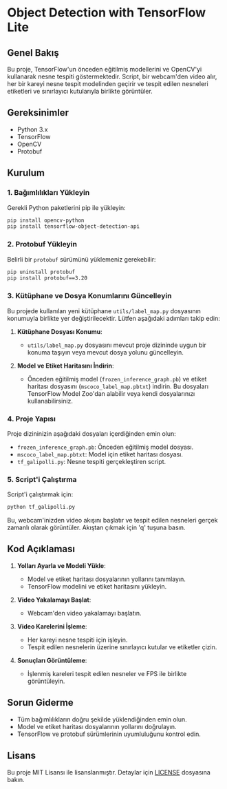 # Object Detection with TensorFlow Lite

## Genel Bakış

Bu proje, TensorFlow'un önceden eğitilmiş modellerini ve OpenCV'yi kullanarak nesne tespiti göstermektedir. Script, bir webcam'den video alır, her bir kareyi nesne tespit modelinden geçirir ve tespit edilen nesneleri etiketleri ve sınırlayıcı kutularıyla birlikte görüntüler.

## Gereksinimler

- Python 3.x
- TensorFlow
- OpenCV
- Protobuf

## Kurulum

### 1. Bağımlılıkları Yükleyin

Gerekli Python paketlerini pip ile yükleyin:

```bash
pip install opencv-python
pip install tensorflow-object-detection-api
```

### 2. Protobuf Yükleyin

Belirli bir `protobuf` sürümünü yüklemeniz gerekebilir:

```bash
pip uninstall protobuf
pip install protobuf==3.20
```

### 3. Kütüphane ve Dosya Konumlarını Güncelleyin

Bu projede kullanılan yeni kütüphane `utils/label_map.py` dosyasının konumuyla birlikte yer değiştirilecektir. Lütfen aşağıdaki adımları takip edin:

1. **Kütüphane Dosyası Konumu**:
   - `utils/label_map.py` dosyasını mevcut proje dizininde uygun bir konuma taşıyın veya mevcut dosya yolunu güncelleyin.

2. **Model ve Etiket Haritasını İndirin**:
   - Önceden eğitilmiş model (`frozen_inference_graph.pb`) ve etiket haritası dosyasını (`mscoco_label_map.pbtxt`) indirin. Bu dosyaları TensorFlow Model Zoo'dan alabilir veya kendi dosyalarınızı kullanabilirsiniz.

### 4. Proje Yapısı

Proje dizininizin aşağıdaki dosyaları içerdiğinden emin olun:
- `frozen_inference_graph.pb`: Önceden eğitilmiş model dosyası.
- `mscoco_label_map.pbtxt`: Model için etiket haritası dosyası.
- `tf_galipolli.py`: Nesne tespiti gerçekleştiren script.

### 5. Script'i Çalıştırma

Script'i çalıştırmak için:

```bash
python tf_galipolli.py
```

Bu, webcam'inizden video akışını başlatır ve tespit edilen nesneleri gerçek zamanlı olarak görüntüler. Akıştan çıkmak için 'q' tuşuna basın.

## Kod Açıklaması

1. **Yolları Ayarla ve Modeli Yükle**:
   - Model ve etiket haritası dosyalarının yollarını tanımlayın.
   - TensorFlow modelini ve etiket haritasını yükleyin.

2. **Video Yakalamayı Başlat**:
   - Webcam'den video yakalamayı başlatın.

3. **Video Karelerini İşleme**:
   - Her kareyi nesne tespiti için işleyin.
   - Tespit edilen nesnelerin üzerine sınırlayıcı kutular ve etiketler çizin.

4. **Sonuçları Görüntüleme**:
   - İşlenmiş kareleri tespit edilen nesneler ve FPS ile birlikte görüntüleyin.

## Sorun Giderme

- Tüm bağımlılıkların doğru şekilde yüklendiğinden emin olun.
- Model ve etiket haritası dosyalarının yollarını doğrulayın.
- TensorFlow ve protobuf sürümlerinin uyumluluğunu kontrol edin.

## Lisans

Bu proje MIT Lisansı ile lisanslanmıştır. Detaylar için [LICENSE](LICENSE) dosyasına bakın.
